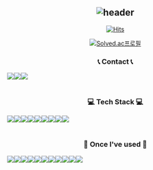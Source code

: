 <div align="center">
    
![header](https://capsule-render.vercel.app/api?type=cylinder&color=1b4332&fontColor=95d5b2&height=100&section=header&text=Welcome%20to%20LHS's%20GitHub%20👋&fontSize=30&animation=twinkling)
---
[![Hits](https://hits.seeyoufarm.com/api/count/incr/badge.svg?url=https%3A%2F%2Fgithub.com%2Fgesal03&count_bg=%23548803&title_bg=%23000000&icon=godotengine.svg&icon_color=%23548803&title=hits&edge_flat=false)](https://hits.seeyoufarm.com)

[![Solved.ac프로필](http://mazassumnida.wtf/api/v2/generate_badge?boj=gesal03)](https://solved.ac/gesal03)

### 📞 Contact 📞
<div style="display:flex; flex-direction:row;">
    <a href="https://www.instagram.com/_030.3">
        <img src="https://img.shields.io/badge/Instagram-E4405F?style=flat-square&logo=Instagram&logoColor=white"> 
    </a>
    <a href="https://www.instagram.com/_0.303">
        <img src="https://img.shields.io/badge/Instagram-E4405F?style=flat-square&logo=Instagram&logoColor=white"> 
    </a>
    <br>
    <a href="mailto:gesal0303@gmail.com">
        <img src="https://img.shields.io/badge/Gmail-EA4335?style=flat-square&logo=Gmail&logoColor=white"> 
    </a>
</div><br>

### 💻 Tech Stack 💻
<div style="display:flex; flex-direction:row;">
    <img src="https://img.shields.io/badge/Java-007396?style=flat-square&logo=Java&logoColor=white"> 
    <img src="https://img.shields.io/badge/python-3776AB?style=flat-square&logo=python&logoColor=white">
    <img src="https://img.shields.io/badge/C-A8B9CC?style=flat-square&logo=c&logoColor=white">
    <img src="https://img.shields.io/badge/C++-00599C?style=flat-square&logo=c++&logoColor=white">
    <img src="https://img.shields.io/badge/Kotlin-7F52FF?style=flat-square&logo=kotlin&logoColor=white">
    <br>
    <img src="https://img.shields.io/badge/OpenCV-5C3EE8?style=flat-square&logo=opencv&logoColor=white">
    <img src="https://img.shields.io/badge/Yolo-00FFFF?style=flat-square&logo=yolo&logoColor=white">
    <br>
    <img src="https://img.shields.io/badge/Andoid Studio-3DDC84?style=flat-square&logo=android studio&logoColor=white">
    <img src="https://img.shields.io/badge/Visual Studio Code-007ACC?style=flat-square&logo=visual studio code&logoColor=white">
</div><br>


### 🔨 Once I've used 🔨
<div style="display:flex; flex-direction:row;">
<!--     <img src="https://img.shields.io/badge/Spring Boot-6DB33F?style=for-the-badge&logo=spring boot&logoColor=white">  -->
    <br>
    <img src="https://img.shields.io/badge/html5-E34F26?style=flat-square&logo=html5&logoColor=white"> 
    <img src="https://img.shields.io/badge/css-1572B6?style=flat-square&logo=css3&logoColor=white"> 
    <img src="https://img.shields.io/badge/javascript-F7DF1E?style=flat-square&logo=javascript&logoColor=black">
    <br>
    <img src="https://img.shields.io/badge/react-#61DAFB?style=flat-square&logo=React&logoColor=black">
    <br>
    <img src="https://img.shields.io/badge/oracle-F80000?style=flat-square&logo=oracle&logoColor=white"> 
    <img src="https://img.shields.io/badge/mysql-4479A1?style=flat-square&logo=mysql&logoColor=white"> 
    <img src="https://img.shields.io/badge/firebase-FFCA28?style=flat-square&logo=firebase&logoColor=white">
    <br>
    <img src="https://img.shields.io/badge/linux-FCC624?style=flat-square&logo=linux&logoColor=black"> 
    <img src="https://img.shields.io/badge/Amazon AWS-232F3E?style=flat-square&logo=amazon aws&logoColor=white"> 
    <img src="https://img.shields.io/badge/Amazon EC2-FF9900?style=flat-square&logo=amazon ec2&logoColor=white"> 
    <img src="https://img.shields.io/badge/Amazon RDS-527FFF?style=flat-square&logo=amazon rds&logoColor=white">
</div><br>


</div>
